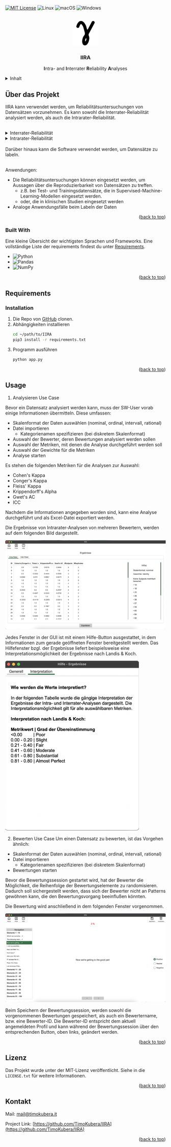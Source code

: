 <a name="readme-top"></a>
[![MIT License][license-shield]][license-url]
![Linux](https://img.shields.io/badge/Linux-FCC624?style=for-the-badge&logo=linux&logoColor=black)
![macOS](https://img.shields.io/badge/mac%20os-000000?style=for-the-badge&logo=macos&logoColor=F0F0F0)
![Windows](https://img.shields.io/badge/Windows-0078D6?style=for-the-badge&logo=windows&logoColor=white)



<!-- PROJECT LOGO -->
<br />
<div align="center">
  <a href="https://github.com/timokubera/IIRA">
    <img src="https://raw.githubusercontent.com/TimoKubera/IIRA/main/data/icons/intrarater_512px.png" alt="Logo" width="80" height="80">
  </a>

  <h3 align="center"><b>IIRA</b></h3>

  <p align="center">
  <b>I</b>ntra- and <b>I</b>nterrater <b>R</b>eliability <b>A</b>nalyses
    <br />
</div>



<!-- TABLE OF CONTENTS -->
<details>
  <summary>Inhalt</summary>
  <ol>
    <li>
      <a href="#about-the-project">Über das Projekt</a>
      <ul>
        <li><a href="#built-with">Built With</a></li>
      </ul>
    </li>
    <li>
      <a href="#requirements">Requirements</a>
    </li>
    <li><a href="#usage">Usage</a></li>
    <li><a href="#roadmap">Roadmap</a></li>
    <li><a href="#contributing">Contributing</a></li>
    <li><a href="#license">License</a></li>
    <li><a href="#contact">Contact</a></li>
    <li><a href="#acknowledgments">Acknowledgments</a></li>
  </ol>
</details>



<!-- ABOUT THE PROJECT -->
## Über das Projekt

IIRA kann verwendet werden, um Reliabilitätsuntersuchungen von Datensätzen vorzunehmen. Es kann sowohl die Interrater-Reliabilität analysiert werden, als auch die Intrarater-Reliabilität.
</br></br>
<details>
    <summary>Interrater-Reliabilität</summary>
    <p>Die Interrater-Reliabilität, oder Urteilerübereinstimmung, gibt das Ausmaß der Übereinstimmung der Einschätzungsergebnisse von unterschiedlichen Bewertern an.</p>
</details>
<details>
    <summary>Intrarater-Reliabilität</summary>
    <p>Die Intrarater-Reliabilität gibt das Ausmaß der Übereinstimmung der Einschätzungsergebnisse von einem Bewerter, zu unterschiedlichen Bewertungszeitpunkten, an.</p>
</details>
</br>
Darüber hinaus kann die Software verwendet werden, um Datensätze zu labeln.</br></br>

Anwendungen:
* Die Reliabilitätsuntersuchungen können eingesetzt werden, um Aussagen über die Reproduzierbarkeit von Datensätzen zu treffen.
  * z.B. bei Test- und Trainingsdatensätze, die in Supervised-Machine-Learning-Modellen eingesetzt werden.
  * oder, die in klinischen Studien eingesetzt werden
* Analoge Anwendungsfälle beim Labeln der Daten 

<p align="right">(<a href="#readme-top">back to top</a>)</p>



### Built With

Eine kleine Übersicht der wichtigsten Sprachen und Frameworks.
Eine vollständige Liste der requirements findest du unter <a href="#requirements">Requirements</a>.

* ![Python](https://img.shields.io/badge/python-3670A0?style=for-the-badge&logo=python&logoColor=ffdd54)
* ![Pandas](https://img.shields.io/badge/pandas-%23150458.svg?style=for-the-badge&logo=pandas&logoColor=white)
* ![NumPy](https://img.shields.io/badge/numpy-%23013243.svg?style=for-the-badge&logo=numpy&logoColor=white)

<p align="right">(<a href="#readme-top">back to top</a>)</p>



<!-- GETTING STARTED -->
## Requirements
### Installation

1. Die Repo von <a href="https://github.com/timokubera/iira">GitHub</a> clonen.
2. Abhängigkeiten installieren
   ```sh
   cd ~/path/to/IIRA
   pip3 install -r requirements.txt
   ```
3. Programm ausführen
   ```sh
   python app.py
   ```

<p align="right">(<a href="#readme-top">back to top</a>)</p>



<!-- USAGE EXAMPLES -->
## Usage
1. Analysieren Use Case

Bevor ein Datensatz analysiert werden kann, muss der SW-User vorab einige Informationen übermitteln.
Diese umfassen:
* Skalenformat der Daten auswählen (nominal, ordinal, intervall, rational)
* Datei importieren
  * Kategorienamen spezifizieren (bei diskretem Skalenformat)
* Auswahl der Bewerter, deren Bewertungen analysiert werden sollen
* Auswahl der Metriken, mit denen die Analyse durchgeführt werden soll
* Auswahl der Gewichte für die Metriken
* Analyse starten

Es stehen die folgenden Metriken für die Analysen zur Auswahl:
* Cohen's Kappa
* Conger's Kappa
* Fleiss' Kappa
* Krippendorff's Alpha
* Gwet's AC
* ICC

Nachdem die Informationen angegeben worden sind, kann eine Analyse durchgeführt und als Excel-Datei exportiert werden.

Die Ergebnisse von Intrarater-Analysen von mehreren Bewertern, werden auf dem folgenden Bild dargestellt.

<img src="https://raw.githubusercontent.com/TimoKubera/IIRA/main/data/img/analyse.png" alt="analyse-results">

Jedes Fenster in der GUI ist mit einem Hilfe-Button ausgestattet, in dem Informationen zum gerade geöffneten Fenster bereitgestellt werden.
Das Hilfefenster bzgl. der Ergebnisse liefert beispielsweise eine Interpretationsmöglichkeit der Ergebnisse nach Landis & Koch.

<img src="https://raw.githubusercontent.com/TimoKubera/IIRA/main/data/img/helpframe_interpretation.png" alt="help-interpretation" width="420" heigth="700">

2. Bewerten Use Case
Um einen Datensatz zu bewerten, ist das Vorgehen ähnlich:
* Skalenformat der Daten auswählen (nominal, ordinal, intervall, rational)
* Datei importieren
  * Kategorienamen spezifizieren (bei diskretem Skalenformat)
* Bewertungen starten

Bevor die Bewertungssession gestartet wird, hat der Bewerter die Möglichkeit, die Reihenfolge der Bewertungselemente zu randomisieren. Dadurch soll sichergestellt werden, dass sich der Bewerter nicht an Patterns gewöhnen kann, die den Bewertungsvorgang beeinflußen könnten.

Die Bewertung wird anschließend in dem folgenden Fenster vorgenommen.

<img src="https://raw.githubusercontent.com/TimoKubera/IIRA/main/data/img/rate.png" alt="help-interpretation">

Beim Speichern der Bewertungssession, werden sowohl die vorgenommenen Bewertungen gespeichert, als auch ein Bewertername, bzw. eine Bewerter-ID.
Die Bewerter-ID entspricht dem aktuell angemeldeten Profil und kann während der Bewertungssession über den entsprechenden Button, oben links, geändert werden.

<p align="right">(<a href="#readme-top">back to top</a>)</p>


<!-- LICENSE -->
## Lizenz

Das Projekt wurde unter der MIT-Lizenz veröffentlicht. Siehe in die `LICENSE.txt` für weitere Informationen.

<p align="right">(<a href="#readme-top">back to top</a>)</p>



<!-- CONTACT -->
## Kontakt
Mail: [mail@timokubera.it](mailto:mail@timokubera.it)

Project Link: [https://github.com/TimoKubera/IIRA](https://github.com/TimoKubera/IIRA)

<p align="right">(<a href="#readme-top">back to top</a>)</p>


<!-- MARKDOWN LINKS & IMAGES -->
<!-- https://www.markdownguide.org/basic-syntax/#reference-style-links -->
[contributors-shield]: https://img.shields.io/github/contributors/othneildrew/Best-README-Template.svg?style=for-the-badge
[contributors-url]: https://github.com/othneildrew/Best-README-Template/graphs/contributors
[forks-shield]: https://img.shields.io/github/forks/othneildrew/Best-README-Template.svg?style=for-the-badge
[forks-url]: https://github.com/othneildrew/Best-README-Template/network/members
[stars-shield]: https://img.shields.io/github/stars/othneildrew/Best-README-Template.svg?style=for-the-badge
[stars-url]: https://github.com/othneildrew/Best-README-Template/stargazers
[issues-shield]: https://img.shields.io/github/issues/othneildrew/Best-README-Template.svg?style=for-the-badge
[issues-url]: https://github.com/othneildrew/Best-README-Template/issues
[license-shield]: https://img.shields.io/github/license/othneildrew/Best-README-Template.svg?style=for-the-badge
[license-url]: https://github.com/othneildrew/Best-README-Template/blob/master/LICENSE.txt
[linkedin-shield]: https://img.shields.io/badge/-LinkedIn-black.svg?style=for-the-badge&logo=linkedin&colorB=555
[linkedin-url]: https://linkedin.com/in/othneildrew
[product-screenshot]: images/screenshot.png
[Next.js]: https://img.shields.io/badge/next.js-000000?style=for-the-badge&logo=nextdotjs&logoColor=white
[Next-url]: https://nextjs.org/
[React.js]: https://img.shields.io/badge/React-20232A?style=for-the-badge&logo=react&logoColor=61DAFB
[React-url]: https://reactjs.org/
[Vue.js]: https://img.shields.io/badge/Vue.js-35495E?style=for-the-badge&logo=vuedotjs&logoColor=4FC08D
[Vue-url]: https://vuejs.org/
[Angular.io]: https://img.shields.io/badge/Angular-DD0031?style=for-the-badge&logo=angular&logoColor=white
[Angular-url]: https://angular.io/
[Svelte.dev]: https://img.shields.io/badge/Svelte-4A4A55?style=for-the-badge&logo=svelte&logoColor=FF3E00
[Svelte-url]: https://svelte.dev/
[Laravel.com]: https://img.shields.io/badge/Laravel-FF2D20?style=for-the-badge&logo=laravel&logoColor=white
[Laravel-url]: https://laravel.com
[Bootstrap.com]: https://img.shields.io/badge/Bootstrap-563D7C?style=for-the-badge&logo=bootstrap&logoColor=white
[Bootstrap-url]: https://getbootstrap.com
[JQuery.com]: https://img.shields.io/badge/jQuery-0769AD?style=for-the-badge&logo=jquery&logoColor=white
[JQuery-url]: https://jquery.com 